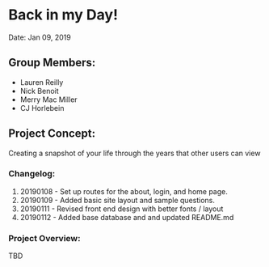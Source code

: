 # Back in my Day!

Date: Jan 09, 2019

## Group Members:

-   Lauren Reilly
-   Nick Benoit
-   Merry Mac Miller
-   CJ Horlebein

## Project Concept:

Creating a snapshot of your life through the years that other users can view

### Changelog:

1. 20190108 - Set up routes for the about, login, and home page.
2. 20190109 - Added basic site layout and sample questions.
3. 20190111 - Revised front end design with better fonts / layout
4. 20190112 - Added base database and and updated README.md

### Project Overview:

TBD
